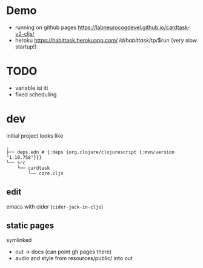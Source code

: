 
# Demo
 * running on github pages https://labneurocogdevel.github.io/cardtask-v2-cljs/
 * heroku https://habittask.herokuapp.com/ $id/habittask/$tp/$run (very slow startup!)

# TODO
  * variable isi iti
  * fixed scheduling

# dev
initial project looks like
```
.
├── deps.edn # {:deps {org.clojure/clojurescript {:mvn/version "1.10.758"}}}
└── src
    └── cardtask
        └── core.cljs
```

## edit
emacs with cider (`cider-jack-in-cljs`)

## static pages
symlinked
 * out -> docs (can point gh pages there)
 * audio and style from resources/public/ into out

